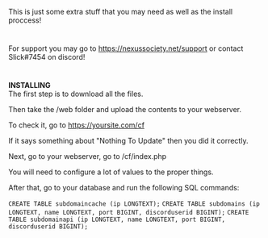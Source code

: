 This is just some extra stuff that you may need as well as the install proccess!
#
For support you may go to https://nexussociety.net/support or contact Slick#7454 on discord!
#
**INSTALLING**<br>
The first step is to download all the files.

Then take the /web folder and upload the contents to your webserver.

To check it, go to https://yoursite.com/cf

If it says something about "Nothing To Update" then you did it correctly.

Next, go to your webserver, go to /cf/index.php

You will need to configure a lot of values to the proper things.

After that, go to your database and run the following SQL commands:

```CREATE TABLE subdomaincache (ip LONGTEXT);```
```CREATE TABLE subdomains (ip LONGTEXT, name LONGTEXT, port BIGINT, discorduserid BIGINT);```
```CREATE TABLE subdomainapi (ip LONGTEXT, name LONGTEXT, port BIGINT, discorduserid BIGINT);```

